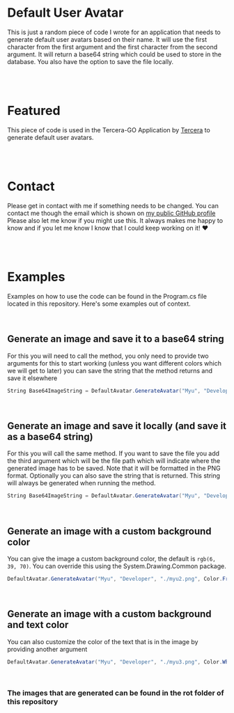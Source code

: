 # Default User Avatar 
This is just a random piece of code I wrote for an application that needs to generate default user avatars based on their name. It will use the first character from the first argument and the first character from the second argument. It will return a base64 string which could be used to store in the database. You also have the option to save the file locally.

<br>
<br>

# Featured
This piece of code is used in the Tercera-GO Application by [Tercera](https://tercera.nl/) to generate default user avatars. 

<br>
<br>

# Contact
Please get in contact with me if something needs to be changed. You can contact me though the email which is shown on [my public GitHub profile](https://github.com/mutedev/) Please also let me know if you might use this. It always makes me happy to know and if you let me know I know that I could keep working on it! ❤

<br>
<br>

# Examples
Examples on how to use the code can be found in the Program.cs file located in this repository. Here's some examples out of context.

<br>

## Generate an image and save it to a base64 string
For this you will need to call the method, you only need to provide two arguments for this to start working (unless you want different colors which we will get to later) you can save the string that the method returns and save it elsewhere
```c#
String Base64ImageString = DefaultAvatar.GenerateAvatar("Myu", "Developer");
```

<br>

## Generate an image and save it locally (and save it as a base64 string)
For this you will call the same method. If you want to save the file you add the third argument which will be the file path which will indicate where the generated image has to be saved. Note that it will be formatted in the PNG format. Optionally you can also save the string that is returned. This string will always be generated when running the method.
```c#
String Base64ImageString = DefaultAvatar.GenerateAvatar("Myu", "Developer", "./myu1.png");
```

<br>

## Generate an image with a custom background color
You can give the image a custom background color, the default is `rgb(6, 39, 70)`. You can override this using the System.Drawing.Common package.
```c#
DefaultAvatar.GenerateAvatar("Myu", "Developer", "./myu2.png", Color.FromArgb(200, 10, 100));
```

<br>

## Generate an image with a custom background and text color
You can also customize the color of the text that is in the image by providing another argument
```c#
DefaultAvatar.GenerateAvatar("Myu", "Developer", "./myu3.png", Color.White, Brushes.HotPink);
```

<br>

### The images that are generated can be found in the rot folder of this repository
